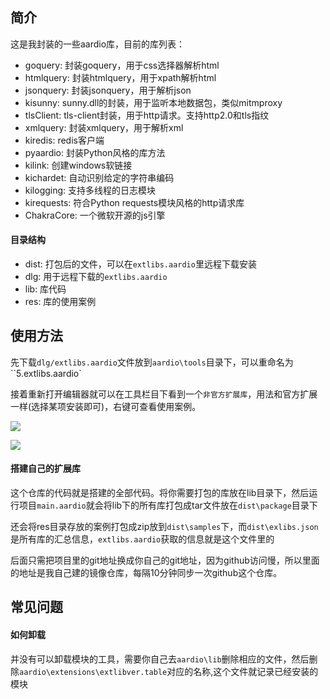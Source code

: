 ## 简介

这是我封装的一些aardio库，目前的库列表：

- goquery: 封装goquery，用于css选择器解析html
- htmlquery: 封装htmlquery，用于xpath解析html
- jsonquery: 封装jsonquery，用于解析json
- kisunny: sunny.dll的封装，用于监听本地数据包，类似mitmproxy
- tlsClient: tls-client封装，用于http请求。支持http2.0和tls指纹
- xmlquery: 封装xmlquery，用于解析xml
- kiredis: redis客户端
- pyaardio: 封装Python风格的库方法
- kilink: 创建windows软链接
- kichardet: 自动识别给定的字符串编码
- kilogging: 支持多线程的日志模块
- kirequests: 符合Python requests模块风格的http请求库
- ChakraCore: 一个微软开源的js引擎

#### 目录结构

- dist: 打包后的文件，可以在`extlibs.aardio`里远程下载安装
- dlg: 用于远程下载的`extlibs.aardio`
- lib: 库代码
- res: 库的使用案例

## 使用方法

先下载`dlg/extlibs.aardio`文件放到`aardio\tools`目录下，可以重命名为``5.extlibs.aardio`

接着重新打开编辑器就可以在工具栏目下看到一个`非官方扩展库`，用法和官方扩展一样(选择某项安装即可)，右键可查看使用案例。

![](http://cdn.ikanade.cn/1713153749035.png)

![](http://cdn.ikanade.cn/1713154449684.png)

#### 搭建自己的扩展库

这个仓库的代码就是搭建的全部代码。将你需要打包的库放在lib目录下，然后运行项目`main.aardio`就会将lib下的所有库打包成tar文件放在`dist\package`目录下

还会将res目录存放的案例打包成zip放到`dist\samples`下，而`dist\exlibs.json`是所有库的汇总信息，`extlibs.aardio`获取的信息就是这个文件里的

后面只需把项目里的git地址换成你自己的git地址，因为github访问慢，所以里面的地址是我自己建的镜像仓库，每隔10分钟同步一次github这个仓库。

## 常见问题

#### 如何卸载

并没有可以卸载模块的工具，需要你自己去`aardio\lib`删除相应的文件，然后删除`aardio\extensions\extlibver.table`对应的名称,这个文件就记录已经安装的模块
